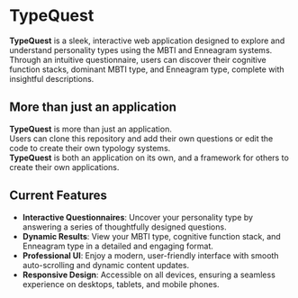 # TypeQuest
**TypeQuest** is a sleek, interactive web application designed to explore and understand personality types using the MBTI and Enneagram systems. 
<br>
Through an intuitive questionnaire, users can discover their cognitive function stacks, dominant MBTI type, and Enneagram type, complete with insightful descriptions.
<br>

## More than just an application
**TypeQuest** is more than just an application. 
<br>
Users can clone this repository and add their own questions or edit the code to create their own typology systems.
<br>
**TypeQuest** is both an application on its own, and a framework for others to create their own applications.


## Current Features
- **Interactive Questionnaires**: Uncover your personality type by answering a series of thoughtfully designed questions.
- **Dynamic Results**: View your MBTI type, cognitive function stack, and Enneagram type in a detailed and engaging format.
- **Professional UI**: Enjoy a modern, user-friendly interface with smooth auto-scrolling and dynamic content updates.
- **Responsive Design**: Accessible on all devices, ensuring a seamless experience on desktops, tablets, and mobile phones.
